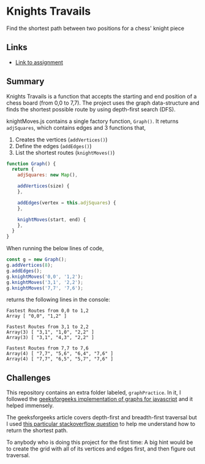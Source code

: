 # Knights Travails
Find the shortest path between two positions for a chess' knight piece

## Links
- [Link to assignment](https://www.theodinproject.com/lessons/javascript-knights-travails)

## Summary
Knights Travails is a function that accepts the starting and end position of a chess board (from 0,0 to 7,7). The project uses the graph data-structure and finds the shortest possible route by using depth-first search (DFS).

knightMoves.js contains a single factory function, `Graph()`. It returns `adjSquares`, which contains edges and 3 functions that,
  1. Creates the vertices (`addVertices()`)
  2. Define the edges (`addEdges()`)
  3. List the shortest routes (`knightMoves()`)

```javascript
function Graph() {
  return {
    adjSquares: new Map(),

    addVertices(size) {
    },

    addEdges(vertex = this.adjSquares) {
    },

    knightMoves(start, end) {
    },
  }
}
```

When running the below lines of code,
```javascript
const g = new Graph();
g.addVertices(8);
g.addEdges();
g.knightMoves('0,0', '1,2');
g.knightMoves('3,1', '2,2');
g.knightMoves('7,7', '7,6');
```

returns the following lines in the console:
```
Fastest Routes from 0,0 to 1,2
Array [ "0,0", "1,2" ]

Fastest Routes from 3,1 to 2,2
Array(3) [ "3,1", "1,0", "2,2" ]
Array(3) [ "3,1", "4,3", "2,2" ]

Fastest Routes from 7,7 to 7,6
Array(4) [ "7,7", "5,6", "6,4", "7,6" ]
Array(4) [ "7,7", "6,5", "5,7", "7,6" ]

```

## Challenges
This repository contains an extra folder labeled, `graphPractice`. In it, I followed the [geeksforgeeks implementation of graphs for javascript](https://www.geeksforgeeks.org/implementation-graph-javascript/) and it helped immensely.

The geeksforgeeks article covers depth-first and breadth-first traversal but I used [this particular stackoverflow question](https://stackoverflow.com/questions/72288596/algorithm-to-find-all-path-between-two-nodes-in-an-undirected-weighed-graph) to help me understand how to return the shortest path.

To anybody who is doing this project for the first time: A big hint would be to create the grid with all of its vertices and edges first, and then figure out traversal.

